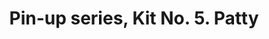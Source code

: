 ---
layout: product
title: "Pin-up series, Kit No. 5. Patty                                                                                               "
price: "950" 
desc: "1/24 Figura"
img_path: "/assets/img/MBLTD24005.webp"
brand: "MasterBox"
available: false
special_offer: false
new: false
soon: false
cat: "010000"
subcat: "015300"
subsubcat: "0N/A"
sifra: "MBLTD24005"
popular: false
spec: false
---